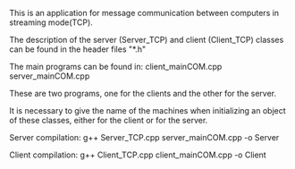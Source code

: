 This is an application for message communication between computers in streaming mode(TCP).

The description of the server (Server_TCP) and client (Client_TCP) classes can be found in the header files "*.h"

The main programs can be found in:
client_mainCOM.cpp
server_mainCOM.cpp

These are two programs, one for the clients and the other for the server.

It is necessary to give the name of the machines when initializing an object of these classes, either for the client or for the server.

Server compilation:
g++ Server_TCP.cpp  server_mainCOM.cpp -o Server

Client compilation:
g++ Client_TCP.cpp  client_mainCOM.cpp -o Client

